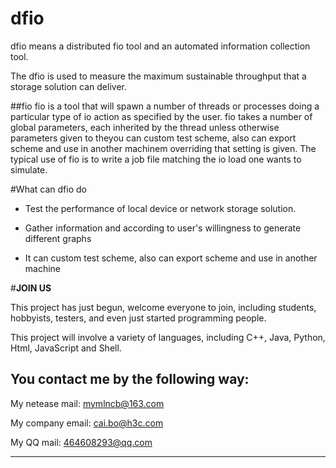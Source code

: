 # dfio
dfio means a distributed fio tool and an automated information collection tool.

The dfio is used to measure the maximum sustainable throughput that a storage solution can deliver. 

##fio
fio is a tool that will spawn a number of threads or processes doing a
particular type of io action as specified by the user. fio takes a
number of global parameters, each inherited by the thread unless
otherwise parameters given to theyou can custom test scheme, also can export scheme and use in another machinem overriding that setting is given.
The typical use of fio is to write a job file matching the io load
one wants to simulate.

#What can dfio do
- Test the performance of local device or network storage solution.

-  Gather information and according to user's willingness to generate different graphs

- It can custom test scheme, also can export scheme and use in another machine

#**JOIN US**

This project has just begun, welcome everyone to join, including students, hobbyists, testers, and even just started programming people.

This project will involve a variety of languages, including C++, Java, Python, Html, JavaScript and Shell.

You contact me by the following way:
----------
My netease mail: mymlncb@163.com

My company email: cai.bo@h3c.com

My QQ mail: 464608293@qq.com

----------

